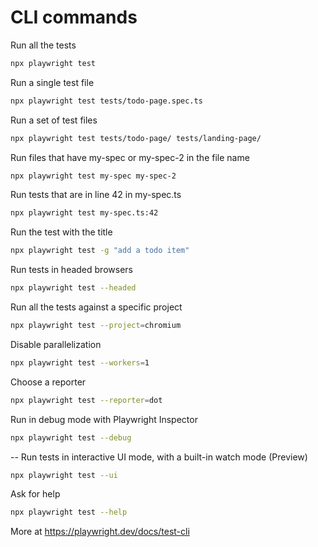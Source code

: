 # CLI commands

Run all the tests
```bash
npx playwright test
```
Run a single test file
```bash
npx playwright test tests/todo-page.spec.ts
```
Run a set of test files
```bash
npx playwright test tests/todo-page/ tests/landing-page/
```
Run files that have my-spec or my-spec-2 in the file name
```bash
npx playwright test my-spec my-spec-2
```
Run tests that are in line 42 in my-spec.ts
```bash
npx playwright test my-spec.ts:42
```
Run the test with the title
```bash
npx playwright test -g "add a todo item"
```
Run tests in headed browsers
```bash
npx playwright test --headed
```
Run all the tests against a specific project
```bash
npx playwright test --project=chromium
```
Disable parallelization
```bash
npx playwright test --workers=1
```
Choose a reporter
```bash
npx playwright test --reporter=dot
```
Run in debug mode with Playwright Inspector
```bash
npx playwright test --debug
```
-- Run tests in interactive UI mode, with a built-in watch mode (Preview)
```bash
npx playwright test --ui
```
Ask for help
```bash
npx playwright test --help
```

More at https://playwright.dev/docs/test-cli